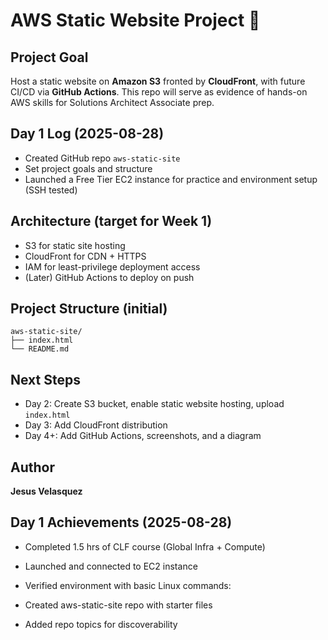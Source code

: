 # AWS Static Website Project 🚀

## Project Goal
Host a static website on **Amazon S3** fronted by **CloudFront**, with future CI/CD via **GitHub Actions**. 
This repo will serve as evidence of hands-on AWS skills for Solutions Architect Associate prep.

## Day 1 Log (2025-08-28)
- Created GitHub repo `aws-static-site`
- Set project goals and structure
- Launched a Free Tier EC2 instance for practice and environment setup (SSH tested)

## Architecture (target for Week 1)
- S3 for static site hosting
- CloudFront for CDN + HTTPS
- IAM for least-privilege deployment access
- (Later) GitHub Actions to deploy on push

## Project Structure (initial)
```
aws-static-site/
├── index.html
└── README.md
```

## Next Steps
- Day 2: Create S3 bucket, enable static website hosting, upload `index.html`
- Day 3: Add CloudFront distribution
- Day 4+: Add GitHub Actions, screenshots, and a diagram

## Author
**Jesus Velasquez**

## Day 1 Achievements (2025-08-28)
- Completed 1.5 hrs of CLF course (Global Infra + Compute)
- Launched and connected to EC2 instance
- Verified environment with basic Linux commands:

- Created aws-static-site repo with starter files
- Added repo topics for discoverability
  
